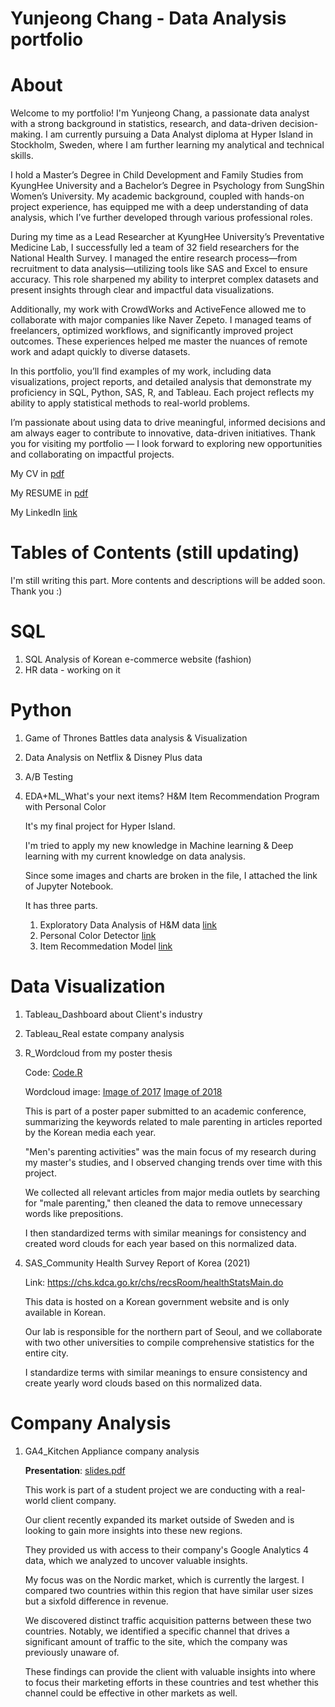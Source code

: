 # Yunjeong Chang - Data Analysis portfolio

# **About**
Welcome to my portfolio! I'm Yunjeong Chang, a passionate data analyst with a strong background in statistics, research, and data-driven decision-making. I am currently pursuing a Data Analyst diploma at Hyper Island in Stockholm, Sweden, where I am further learning my analytical and technical skills.

I hold a Master’s Degree in Child Development and Family Studies from KyungHee University and a Bachelor’s Degree in Psychology from SungShin Women’s University. My academic background, coupled with hands-on project experience, has equipped me with a deep understanding of data analysis, which I’ve further developed through various professional roles.

During my time as a Lead Researcher at KyungHee University’s Preventative Medicine Lab, I successfully led a team of 32 field researchers for the National Health Survey. I managed the entire research process—from recruitment to data analysis—utilizing tools like SAS and Excel to ensure accuracy. This role sharpened my ability to interpret complex datasets and present insights through clear and impactful data visualizations.

Additionally, my work with CrowdWorks and ActiveFence allowed me to collaborate with major companies like Naver Zepeto. I managed teams of freelancers, optimized workflows, and significantly improved project outcomes. These experiences helped me master the nuances of remote work and adapt quickly to diverse datasets.

In this portfolio, you’ll find examples of my work, including data visualizations, project reports, and detailed analysis that demonstrate my proficiency in SQL, Python, SAS, R, and Tableau. Each project reflects my ability to apply statistical methods to real-world problems.

I’m passionate about using data to drive meaningful, informed decisions and am always eager to contribute to innovative, data-driven initiatives. Thank you for visiting my portfolio — I look forward to exploring new opportunities and collaborating on impactful projects.

My CV in [pdf](https://github.com/zlal12/data_analysis_portfolio/blob/main/CV_YJ%20Chang.pdf)

My RESUME in [pdf](https://github.com/zlal12/data_analysis_portfolio/blob/main/Resume_YJ%20Chang.pdf)

My LinkedIn [link](www.linkedin.com/in/yunjeong-chang-a1ab69242)

# Tables of Contents (still updating)
I'm still writing this part. More contents and descriptions will be added soon. Thank you :)



# **SQL**
1. SQL Analysis of Korean e-commerce website (fashion)
2. HR data - working on it




# **Python**
1. Game of Thrones Battles data analysis & Visualization
2. Data Analysis on Netflix & Disney Plus data
3. A/B Testing
4. EDA+ML_What's your next items? H&M Item Recommendation Program with Personal Color

   It's my final project for Hyper Island.

   I'm tried to apply my new knowledge in Machine learning & Deep learning with my current knowledge on data analysis.

   Since some images and charts are broken in the file, I attached the link of Jupyter Notebook.

   It has three parts.
   1) Exploratory Data Analysis of H&M data [link](https://colab.research.google.com/drive/1RlEO1Do8FZSnHjywVqcapmLK7sBFX2Sd?usp=sharing)
   2) Personal Color Detector [link](https://colab.research.google.com/drive/1gOAYB86qhNYZgsN9r8LTIJdpU2HU3ej3?usp=sharing)
   3) Item Recommedation Model [link](https://colab.research.google.com/drive/1sKKyx-RcMOm65bw85VlpU8X9icn40kvv?usp=sharing)




# **Data Visualization**
1. Tableau_Dashboard about Client's industry
2. Tableau_Real estate company analysis
3. R_Wordcloud from my poster thesis

   Code: [Code.R](https://github.com/zlal12/data_analysis_portfolio/blob/main/Data%20Visualization/R_Wordcloud%20coding.R)

   Wordcloud image: [Image of 2017](https://github.com/zlal12/data_analysis_portfolio/blob/main/Data%20Visualization/Word%20cloud%20from%202017.JPG)
   [Image of 2018](https://github.com/zlal12/data_analysis_portfolio/blob/main/Data%20Visualization/Word%20cloud%20from%202018.JPG)

   This is part of a poster paper submitted to an academic conference, summarizing the keywords related to male parenting in articles reported by the Korean media each year.

   "Men's parenting activities" was the main focus of my research during my master's studies, and I observed changing trends over time with this project.

   We collected all relevant articles from major media outlets by searching for "male parenting," then cleaned the data to remove unnecessary words like prepositions.

   I then standardized terms with similar meanings for consistency and created word clouds for each year based on this normalized data.


   
5. SAS_Community Health Survey Report of Korea (2021)
   
   Link: https://chs.kdca.go.kr/chs/recsRoom/healthStatsMain.do

   This data is hosted on a Korean government website and is only available in Korean.

   Our lab is responsible for the northern part of Seoul, and we collaborate with two other universities to compile comprehensive statistics for the entire city.

   I standardize terms with similar meanings to ensure consistency and create yearly word clouds based on this normalized data.


# **Company Analysis**
1. GA4_Kitchen Appliance company analysis

   **Presentation**: [slides.pdf](https://github.com/zlal12/data_analysis_portfolio/blob/main/Company%20Analysis/GA4_Kitchen%20appliance%20company%20analysis.pdf)

   This work is part of a student project we are conducting with a real-world client company.

   Our client recently expanded its market outside of Sweden and is looking to gain more insights into these new regions.

   They provided us with access to their company's Google Analytics 4 data, which we analyzed to uncover valuable insights.

   My focus was on the Nordic market, which is currently the largest. I compared two countries within this region that have similar user sizes but a sixfold difference in revenue.

   We discovered distinct traffic acquisition patterns between these two countries. Notably, we identified a specific channel that drives a significant amount of traffic to the site, which the company was previously unaware of.

   These findings can provide the client with valuable insights into where to focus their marketing efforts in these countries and test whether this channel could be effective in other markets as well.
